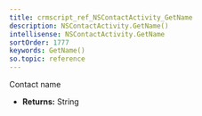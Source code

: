 ```yaml
---
title: crmscript_ref_NSContactActivity_GetName
description: NSContactActivity.GetName()
intellisense: NSContactActivity.GetName
sortOrder: 1777
keywords: GetName()
so.topic: reference
---
```



Contact name



* **Returns:** String



